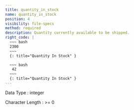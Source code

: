 ```yaml
---
title: quantity_in_stock
name: quantity_in_stock
position: 4
visibility: file-specs
method: required
description: Quantity currently available to be shipped.
right_code: |
  ~~~ bash
  2300
  ~~~
  {: title="Quantity In Stock" }

  ~~~ bash
   42
  ~~~
  {: title="Quantity In Stock" }
---
```


Data Type
: integer

Character Length
: >= 0


